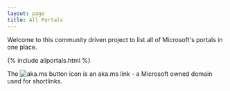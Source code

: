 ```yaml
---
layout: page
title: All Portals
---
```


Welcome to this community driven project to list all of Microsoft's portals in one place.

{% include allportals.html %}

The ![aka.ms button](.\images\akamsicon.png) icon is an aka.ms link - a Microsoft owned domain used for shortlinks.

